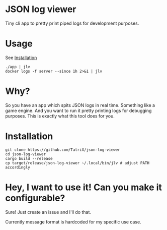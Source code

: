 # JSON log viewer
Tiny cli app to pretty print piped logs for development purposes.

# Usage

See [Installation](#installation)
```
./app | jlv
docker logs -f server --since 1h 2>&1 | jlv
```

# Why?
So you have an app which spits JSON logs in real time. Something like
a game engine. And you want to run it pretty printing logs for
debugging purposes. This is exactly what this tool does for you.

# Installation
```
git clone https://github.com/TatriX/json-log-viewer
cd json-log-viewer
cargo build --release
cp target/release/json-log-viewer ~/.local/bin/jlv # adjust PATH accordingly
```

# Hey, I want to use it! Can you make it configurable?
Sure! Just create an issue and I'll do that.

Currently message format is hardcoded for my specific use case.
